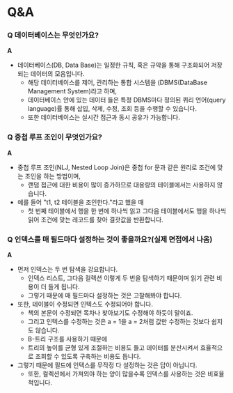 # Q&A

### Q 데이터베이스는 무엇인가요?

**A**
- 데이터베이스(DB, Data Base)는 일정한 규칙, 혹은 규악을 통해 구조화되어 저장되는 데이터의 모음입니다. 
  - 해당 데이터베이스를 제어, 관리하는 통합 시스템을 (DBMS(DataBase Management System)라고 하며, 
  - 데이터베이스 안에 있는 데이터 들은 특정 DBMS마다 정의된 퀴리 언어(query language)률 통해 삽입, 삭제, 수정, 조회 등을 수행할 수 있습니다. 
  - 또한 데이터베이스는 실시간 접근과 동시 공유가 가능합니다.

### Q 중첩 루프 조인이 무엇인가요?
**A**
- 중첩 루프 조인(NLJ, Nested Loop Join)은 중첩 for 문과 같은 원리로 조건에 맞는 조인을 하는 방법이며, 
  - 랜덤 접근에 대한 비용이 많이 증가하므로 대용량의 테이블에서는 사용하지 않습니다.
- 예를 들어 "t1, t2 테이블을 조인한다."라고 했을 때 
  - 첫 번째 테이블에서 행을 한 번에 하나씩 읽고 그다음 테이블에서도 행을 하나씩 읽어 조건에 맞는 레코드를 찾아 결괏값을 반환합니다.

### Q 인덱스를 매 필드마다 설정하는 것이 좋을까요?(실제 면접에서 나옴)
**A**
- 먼저 인덱스는 두 번 탐색을 강요합니다. 
  - 인덱스 리스트, 그다음 컬렉션 이렇게 두 번을 탐색하기 때문이며 읽기 관련 비용이 더 들게 됩니다. 
  - 그렇기 때문에 매 필드마다 설정하는 것은 고찰해봐야 합니다.
- 또한, 테이블이 수정되면 인텍스도 수정되어야 합니다. 
  - 책의 본문이 수정되면 목차나 찾아보기도 수정해야 하듯이 말이죠. 
  - 그리고 인텍스를 수정하는 것은 a = 1을 a = 2처럼 값만 수정하는 것보다 쉽지도 않습니다. 
  - B-트리 구조를 사용하기 때문에 
  - 트리의 높이를 균형 있게 조절하는 비용도 들고 데이터를 분산시켜서 효율적으로 조회할 수 있도록 구축하는 비용도 듭니다.
- 그렇기 때문에 필드에 인텍스를 무작정 다 설정하는 것은 답이 아닙니다. 
  - 또한, 컬렉션에서 가져외야 하는 양이 많을수록 인덱스를 사용하는 것은 비효율적입니다.